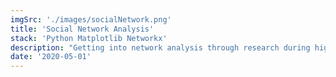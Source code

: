 ```yaml
---
imgSrc: './images/socialNetwork.png'
title: 'Social Network Analysis'
stack: 'Python Matplotlib Networkx'
description: "Getting into network analysis through research during high school, I collected friendship data through survey responses and wrote an article with my analysis and visualization of the social network of those around me. I tried really hard to break down the raw statistics into more digestible insights, and it was really cool to get responses from classmates that'd read my piece."
date: '2020-05-01'
---
```

